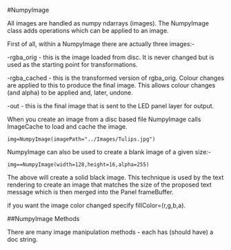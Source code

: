 #NumpyImage

All images are handled as numpy ndarrays (images). The NumpyImage class adds operations which can be applied to an 
image.

First of all, within a NumpyImage there are actually three images:-

-rgba_orig - this is the image loaded from disc. It is never changed but is used as the starting point for 
transformations.  

-rgba_cached - this is the transformed version of rgba_orig. Colour changes are applied to this to produce the final 
image. This allows colour changes (and alpha) to be applied and, later, undone.  

-out - this is the final image that is sent to the LED panel layer for output.

When you create an image from a disc based file NumpyImage calls ImageCache to load and cache the image.

    img=NumpyImage(imagePath="../Images/Tulips.jpg")

NumpyImage can also be used to create a blank image of a given size:-

    img==NumpyImage(width=128,height=16,alpha=255)
    
The above will create a solid black image. This technique is used by the text rendering to create an image that 
matches the size of the proposed text message which is then merged into the Panel frameBuffer.

if you want the image color changed specify fillColor=(r,g,b,a).

##NumpyImage Methods

There are many image manipulation methods - each has (should have) a doc string.



